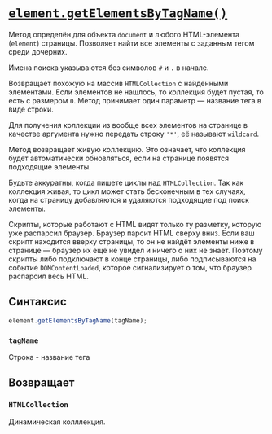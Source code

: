 # [`element.getElementsByTagName()`](../index.md)

Метод определён для объекта `document` и любого HTML-элемента (`element`) страницы. Позволяет найти все элементы с заданным тегом среди дочерних.

Имена поиска указываются без символов `#` и `.` в начале.

Возвращает похожую на массив `HTMLCollection` с найденными элементами. Если элементов не нашлось, то коллекция будет пустая, то есть с размером `0`. Метод принимает один параметр — название тега в виде строки.

Для получения коллекции из вообще всех элементов на странице в качестве аргумента нужно передать строку `'*'`, её называют `wildcard`.

Метод возвращает живую коллекцию. Это означает, что коллекция будет автоматически обновляться, если на странице появятся подходящие элементы.

Будьте аккуратны, когда пишете циклы над `HTMLCollection`. Так как коллекция живая, то цикл может стать бесконечным в тех случаях, когда на страницу добавляются и удаляются подходящие под поиск элементы.

Скрипты, которые работают с HTML видят только ту разметку, которую уже распарсил браузер. Браузер парсит HTML сверху вниз. Если ваш скрипт находится вверху страницы, то он не найдёт элементы ниже в странице — браузер их ещё не увидел и ничего о них не знает. Поэтому скрипты либо подключают в конце страницы, либо подписываются на событие `DOMContent​Loaded`, которое сигнализирует о том, что браузер распарсил весь HTML.

## Синтаксис

```js
element.getElementsByTagName(tagName);
```

### `tagName`

Строка - название тега

## Возвращает

### `HTMLCollection`

Динамическая колллекция.
